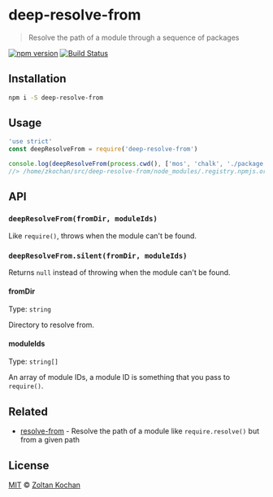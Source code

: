 # deep-resolve-from

> Resolve the path of a module through a sequence of packages

<!--@shields('npm', 'travis')-->
[![npm version](https://img.shields.io/npm/v/deep-resolve-from.svg)](https://www.npmjs.com/package/deep-resolve-from) [![Build Status](https://img.shields.io/travis/zkochan/deep-resolve-from/master.svg)](https://travis-ci.org/zkochan/deep-resolve-from)
<!--/@-->

## Installation

```sh
npm i -S deep-resolve-from
```

## Usage

```js
'use strict'
const deepResolveFrom = require('deep-resolve-from')

console.log(deepResolveFrom(process.cwd(), ['mos', 'chalk', './package.json']))
//> /home/zkochan/src/deep-resolve-from/node_modules/.registry.npmjs.org/chalk/1.1.3/node_modules/chalk/package.json
```

## API

### `deepResolveFrom(fromDir, moduleIds)`

Like `require()`, throws when the module can't be found.

### `deepResolveFrom.silent(fromDir, moduleIds)`

Returns `null` instead of throwing when the module can't be found.

#### fromDir

Type: `string`

Directory to resolve from.

#### moduleIds

Type: `string[]`

An array of module IDs, a module ID is something that you pass to `require()`.

## Related

- [resolve-from](https://github.com/sindresorhus/resolve-from) - Resolve the path of a module like `require.resolve()` but from a given path

## License

[MIT](./LICENSE) © [Zoltan Kochan](https://www.kochan.io)
